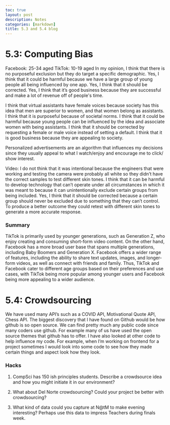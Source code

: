 ```yaml
---
toc: true
layout: post
description: Notes
categories: [markdown]
title: 5.3 and 5.4 blog
---
```


# 5.3: Computing Bias

Facebook: 25-34 aged
TikTok: 10-19 aged
In my opinion, I think that there is no purposeful exclusion but they do target a specific demographic. 
Yes, I think that it could be harmful because we have a large group of young people all being influenced by one app.
Yes, I think that it should be corrected.
Yes, I think that it’s good business because they are successful and make a lot of revenue off of people's time.

I think that virtual assistants have female voices because society has this idea that men are superior to women, and that women belong as assistants. I think that it is purposeful because of societal norms. I think that it could be harmful because young people can be influenced by the idea and associate women with being assistants. I think that it should be corrected by requesting a female or male voice instead of setting a default. I think that it is good business because they are appealing to society.

Personalized advertisements are an algorithm that influences my decisions since they usually appeal to what I watch/enjoy and encourage me to click/ show interest.

Video:
I do not think that it was intentional because the engineers that were working and testing the camera were probably all white so they didn’t have the correct samples to test different skin tones. I think that it can be harmful to develop technology that can’t operate under all circumstances in which it was meant to because it can unintentionally exclude certain groups from being included. Yes, I think that it should be corrected because a certain group should never be excluded due to something that they can’t control. To produce a better outcome they could retest with different skin tones to generate a more accurate response.

### Summary

TikTok is primarily used by younger generations, such as Generation Z, who enjoy creating and consuming short-form video content. On the other hand, Facebook has a more broad user base that spans multiple generations, including Baby Boomers and Generation X. Facebook offers a wider range of features, including the ability to share text updates, images, and longer-form videos, as well as connect with friends and family. Thus, TikTok and Facebook cater to different age groups based on their preferences and use cases, with TikTok being more popular among younger users and Facebook being more appealing to a wider audience.

# 5.4: Crowdsourcing

We have used many API’s such as a COVID API, Motivational Quote API, Chess API.
The biggest discovery that I have found on Github would be how github is so open source. We can find pretty much any public code since many coders use github. For example many of us have used the open source themes that github has to offer. I have also looked at other code to help influence my code. For example, when I’m working on frontend for a project sometimes I would look into some code to see how they made certain things and aspect look how they look.

### Hacks

1. CompSci has 150 ish principles students. Describe a crowdsource idea and how you might initiate it in our environment?

2. What about Del Norte crowdsourcing? Could your project be better with crowdsourcing?

3. What kind of data could you capture at N@tM to make evening interesting? Perhaps use this data to impress Teachers during finals week.